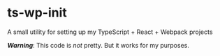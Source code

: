 # ts-wp-init
A small utility for setting up my TypeScript + React + Webpack projects

_**Warning**_: This code is _not_ pretty. But it works for my purposes.
